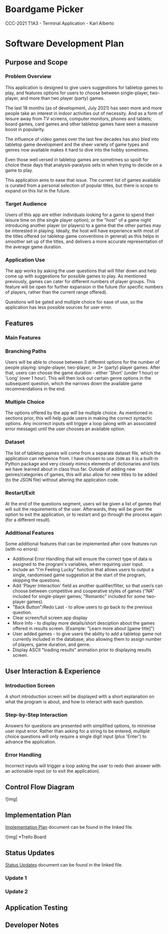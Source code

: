 # Boardgame Picker
CCC-2021 T1A3 - Terminal Application - Karl Alberto

# Software Development Plan

## Purpose and Scope

### Problem Overview

This application is designed to give users suggestions for tabletop games to play, and features options for users to choose between single-player, two-player, and more than two player (party) games.

The last 18 months (as of development, July 2021) has seen more and more people take an interest in indoor activities out of necessity. And as a form of leisure away from TV screens, computer monitors, phones and tablets; board games, card games and other tabletop games have seen a massive boost in popularity.

The influence of video games over the last few decades has also bled into tabletop game development and the sheer variety of game types and genres now available makes it hard to dive into the hobby sometimes.

Even those well versed in tabletop games are sometimes so spoilt for choice these days that analysis-paralysis sets in when trying to decide on a game to play.

This application aims to ease that issue. The current list of games available is curated from a personal selection of popular titles, but there is scope to expand on this list in the future.

### Target Audience

Users of this app are either individuals looking for a game to spend their leisure time on (the single player option); or the "host" of a game night introducing another player (or players) to a game that the other parties may be interested in playing. Ideally, the host will have experience with most of the titles offered (or tabletop game conventions in general) as this helps in smoother set up of the titles, and delivers a more accurate representation of the average game duration.

### Application Use

The app works by asking the user questions that will filter down and help come up with suggestions for possible games to play. As mentioned previously, games can cater for different numbers of player groups. This feature will be open for further expansion in the future (for specific numbers of players, rather than the current range offered).

Questions will be gated and multiple choice for ease of use, so the application has less possible sources for user error.


## Features

### **Main Features**

### Branching Paths

Users will be able to choose between 3 different options for the number of people playing: single-player, two-player, or 3+ (party) player games. After that, users can choose the game duration - either 'Short' (under 1 hour) or 'Long' (over 1 hour). This will then lock out certain genre options in the subsequent question, which the narrows down the available game recommendations in the end.

### Multiple Choice

The options offered by the app will be multiple choice. As mentioned in sections prior, this will help guide users in making the correct syntactic options. Any incorrect inputs will trigger a loop (along with an associated error message) until the user chooses an available option.

### Dataset

The list of tabletop games will come from a separate dataset file, which the application can reference from. I have chosen to use `JSON` as it is a built-in Python package and very closely mimics elements of dictionaries and lists we have learned about in class thus far. Outside of adding new genres/categories of games, this will also allow for new titles to be added (to the JSON file) without altering the application code.

### Restart/Exit

At the end of the questions segment, users wil be given a list of games that will suit the requirements of the user. Afterwards, they will be given the option to exit the application, or to restart and go through the process again (for a different result).

### **Additional Features**

Some additional features that can be implemented after core features run (with no errors):

* Additional Error Handling that will ensure the correct type of data is assigned to the program's variables, when requiring user input.
* Include an "I'm Feeling Lucky" function that allows users to output a single, randomised game suggestion at the start of the program, skipping the questions.
* Add 'Player Interaction' field as another qualifier/filter, so that user/s can choose between competitive and cooperative styles of games ("NA" included for single-player games; "Romantic" included for _some_ two-player games).
* "Back Button"/Redo Last - to allow users to go back to the previous question.
* Clear screen/full screen app display
* More Info - to display more details/short desciption about the games offered in results screen. (Example: "Learn more about [game title]")
* User added games - to give users the ability to add a tabletop game not currently included in the database; also allowing them to assign number of players, game duration, and genre.
* Display ASCII "loading results" animation prior to displaying results screen.

## User Interaction & Experience

### Introduction Screen

A short introduction screen will be displayed with a short explanation on what the program is about, and how to interact with each question.

### Step-by-Step Interaction

Answers for questions are presented with simplified options, to minimise user input error. Rather than asking for a string to be entered, multiple choice questions will only require a single digit input (plus 'Enter') to advance the application.

### Error Handling

Incorrect inputs will trigger a loop asking the user to redo their answer with an actionable input (or to exit the application).

## Control Flow Diagram

![img]

## Implementation Plan

[Implementation Plan](./implementation-plan.md) document can be found in the linked file.

![img] *Trello Board


## Status Updates

[Status Updates](./development-log.md) document can be found in the linked file.

### Update 1

### Update 2


## Application Testing

## Developer Notes
